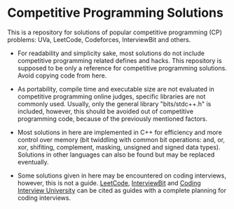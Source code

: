 # Competitive Programming Solutions
This is a repository for solutions of popular competitive programming (CP) problems: UVa, LeetCode, Codeforces, InterviewBit and others. 

* For readability and simplicity sake, most solutions do not include competitive programming related defines and hacks. This repository is supposed to be only a reference for competitive programming solutions. Avoid copying code from here.

* As portability, compile time and executable size are not evaluated in competitive programming online judges, specific libraries are not commonly used. Usually, only the general library "bits/stdc++.h" is included, however, this should be avoided out of competitive programming code, because of the previously mentioned factors.

* Most solutions in here are implemented in C++ for efficiency and more control over memory (bit twiddling with common bit operations: and, or, xor, shifiting, complement, masking, unsigned and signed data types). Solutions in other languages can also be found but may be replaced eventually.

* Some solutions given in here may be encountered on coding interviews, however, this is not a guide. [LeetCode], [InterviewBit] and [Coding Interview University] can be cited as guides with a complete planning for coding interviews.

[//]: #
[LeetCode]: https://leetcode.com
[InterviewBit]: https://www.interviewbit.com
[Coding Interview University]: https://github.com/jwasham/coding-interview-university
